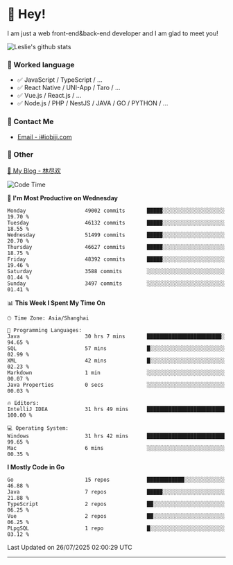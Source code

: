 # 👋 Hey!

I am just a web front-end&back-end developer and I am glad to meet you!

![Leslie's github stats](https://github-readme-stats.vercel.app/api?username=unsafe-ptr&&show_icons=true&&title_color=1abc9c&&icon_color=1abc9c)


### 📝 Worked language

- ✅ JavaScript / TypeScript / ...
- ✅ React Native / UNI-App / Taro / ...
- ✅ Vue.js / React.js / ...
- ✅ Node.js / PHP / NestJS / JAVA / GO / PYTHON / ...

### 📮 Contact Me

- [Email - i#iobiji.com](mailto:i@iobiji.com)


### 🤪 Other

[📌 My Blog - 林尽欢](https://iobiji.com)

<!--START_SECTION:waka-->
![Code Time](http://img.shields.io/badge/Code%20Time-1%2C860%20hrs%2059%20mins-blue)

📅 **I'm Most Productive on Wednesday** 

```text
Monday                   49002 commits       █████░░░░░░░░░░░░░░░░░░░░   19.70 % 
Tuesday                  46132 commits       █████░░░░░░░░░░░░░░░░░░░░   18.55 % 
Wednesday                51499 commits       █████░░░░░░░░░░░░░░░░░░░░   20.70 % 
Thursday                 46627 commits       █████░░░░░░░░░░░░░░░░░░░░   18.75 % 
Friday                   48392 commits       █████░░░░░░░░░░░░░░░░░░░░   19.46 % 
Saturday                 3588 commits        ░░░░░░░░░░░░░░░░░░░░░░░░░   01.44 % 
Sunday                   3497 commits        ░░░░░░░░░░░░░░░░░░░░░░░░░   01.41 % 
```


📊 **This Week I Spent My Time On** 

```text
🕑︎ Time Zone: Asia/Shanghai

💬 Programming Languages: 
Java                     30 hrs 7 mins       ████████████████████████░   94.65 % 
SQL                      57 mins             █░░░░░░░░░░░░░░░░░░░░░░░░   02.99 % 
XML                      42 mins             █░░░░░░░░░░░░░░░░░░░░░░░░   02.23 % 
Markdown                 1 min               ░░░░░░░░░░░░░░░░░░░░░░░░░   00.07 % 
Java Properties          0 secs              ░░░░░░░░░░░░░░░░░░░░░░░░░   00.03 % 

🔥 Editors: 
IntelliJ IDEA            31 hrs 49 mins      █████████████████████████   100.00 % 

💻 Operating System: 
Windows                  31 hrs 42 mins      █████████████████████████   99.65 % 
Mac                      6 mins              ░░░░░░░░░░░░░░░░░░░░░░░░░   00.35 % 
```

**I Mostly Code in Go** 

```text
Go                       15 repos            ████████████░░░░░░░░░░░░░   46.88 % 
Java                     7 repos             █████░░░░░░░░░░░░░░░░░░░░   21.88 % 
TypeScript               2 repos             ██░░░░░░░░░░░░░░░░░░░░░░░   06.25 % 
Vue                      2 repos             ██░░░░░░░░░░░░░░░░░░░░░░░   06.25 % 
PLpgSQL                  1 repo              █░░░░░░░░░░░░░░░░░░░░░░░░   03.12 % 
```




 Last Updated on 26/07/2025 02:00:29 UTC
<!--END_SECTION:waka-->
---
